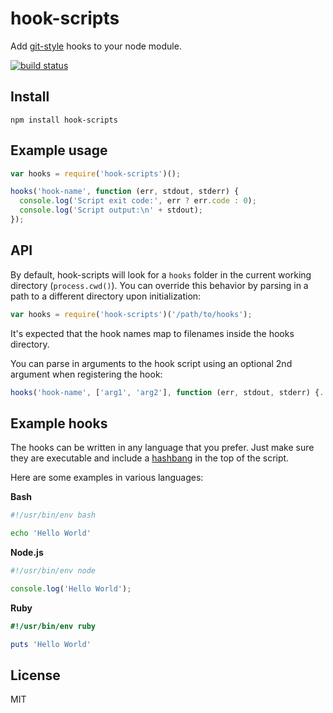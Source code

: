# hook-scripts

Add [git-style](http://git-scm.com/book/en/v2/Customizing-Git-Git-Hooks)
hooks to your node module.

[![build status](https://secure.travis-ci.org/watson/hook-scripts.png)](http://travis-ci.org/watson/hook-scripts)

## Install

```
npm install hook-scripts
```

## Example usage

```js
var hooks = require('hook-scripts')();

hooks('hook-name', function (err, stdout, stderr) {
  console.log('Script exit code:', err ? err.code : 0);
  console.log('Script output:\n' + stdout);
});
```

## API

By default, hook-scripts will look for a `hooks` folder in the current
working directory (`process.cwd()`). You can override this behavior by
parsing in a path to a different directory upon initialization:

```js
var hooks = require('hook-scripts')('/path/to/hooks');
```

It's expected that the hook names map to filenames inside the hooks
directory.

You can parse in arguments to the hook script using an optional 2nd
argument when registering the hook:

```js
hooks('hook-name', ['arg1', 'arg2'], function (err, stdout, stderr) {...});
```

## Example hooks

The hooks can be written in any language that you prefer. Just make sure
they are executable and include a
[hashbang](http://en.wikipedia.org/wiki/Shebang_(Unix)) in the top of
the script.

Here are some examples in various languages:

**Bash**

```bash
#!/usr/bin/env bash

echo 'Hello World'
```

**Node.js**

```js
#!/usr/bin/env node

console.log('Hello World');
```

**Ruby**

```ruby
#!/usr/bin/env ruby

puts 'Hello World'
```

## License

MIT
